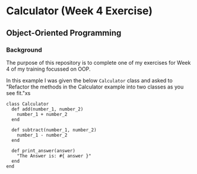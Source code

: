 # Calculator (Week 4 Exercise)
## Object-Oriented Programming

### Background
The purpose of this repository is to complete one of my exercises for Week 4 of my training focussed on OOP.

In this example I was given the below `Calculator` class and asked to "Refactor the methods in the Calculator example into two classes as you see fit."xs

```
class Calculator
  def add(number_1, number_2)
    number_1 + number_2
  end

  def subtract(number_1, number_2)
    number_1 - number_2
  end

  def print_answer(answer)
    "The Answer is: #{ answer }"
  end
end
```